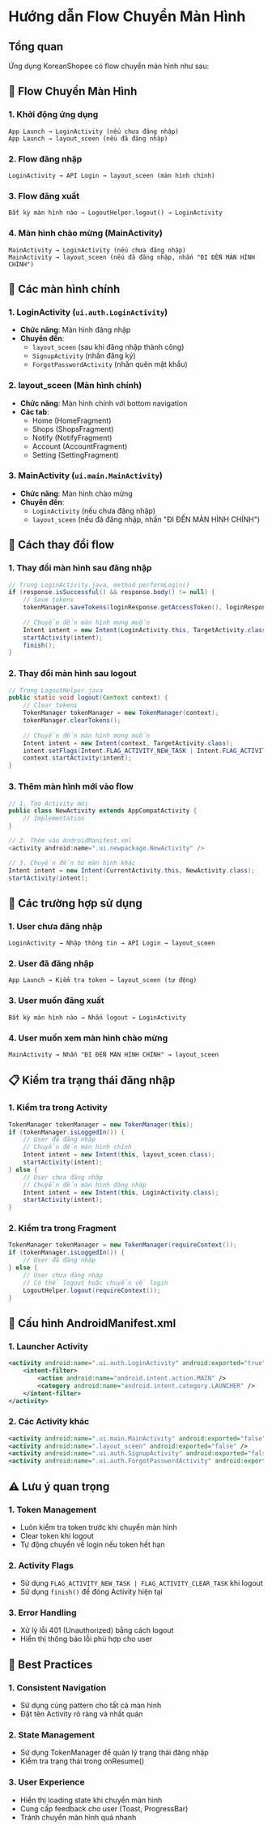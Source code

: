 # Hướng dẫn Flow Chuyển Màn Hình

## Tổng quan
Ứng dụng KoreanShopee có flow chuyển màn hình như sau:

## 🚀 Flow Chuyển Màn Hình

### 1. **Khởi động ứng dụng**
```
App Launch → LoginActivity (nếu chưa đăng nhập)
App Launch → layout_sceen (nếu đã đăng nhập)
```

### 2. **Flow đăng nhập**
```
LoginActivity → API Login → layout_sceen (màn hình chính)
```

### 3. **Flow đăng xuất**
```
Bất kỳ màn hình nào → LogoutHelper.logout() → LoginActivity
```

### 4. **Màn hình chào mừng (MainActivity)**
```
MainActivity → LoginActivity (nếu chưa đăng nhập)
MainActivity → layout_sceen (nếu đã đăng nhập, nhấn "ĐI ĐẾN MÀN HÌNH CHÍNH")
```

## 📱 Các màn hình chính

### 1. **LoginActivity** (`ui.auth.LoginActivity`)
- **Chức năng**: Màn hình đăng nhập
- **Chuyển đến**: 
  - `layout_sceen` (sau khi đăng nhập thành công)
  - `SignupActivity` (nhấn đăng ký)
  - `ForgotPasswordActivity` (nhấn quên mật khẩu)

### 2. **layout_sceen** (Màn hình chính)
- **Chức năng**: Màn hình chính với bottom navigation
- **Các tab**:
  - Home (HomeFragment)
  - Shops (ShopsFragment)
  - Notify (NotifyFragment)
  - Account (AccountFragment)
  - Setting (SettingFragment)

### 3. **MainActivity** (`ui.main.MainActivity`)
- **Chức năng**: Màn hình chào mừng
- **Chuyển đến**:
  - `LoginActivity` (nếu chưa đăng nhập)
  - `layout_sceen` (nếu đã đăng nhập, nhấn "ĐI ĐẾN MÀN HÌNH CHÍNH")

## 🔄 Cách thay đổi flow

### 1. **Thay đổi màn hình sau đăng nhập**
```java
// Trong LoginActivity.java, method performLogin()
if (response.isSuccessful() && response.body() != null) {
    // Save tokens
    tokenManager.saveTokens(loginResponse.getAccessToken(), loginResponse.getRefreshToken());
    
    // Chuyển đến màn hình mong muốn
    Intent intent = new Intent(LoginActivity.this, TargetActivity.class);
    startActivity(intent);
    finish();
}
```

### 2. **Thay đổi màn hình sau logout**
```java
// Trong LogoutHelper.java
public static void logout(Context context) {
    // Clear tokens
    TokenManager tokenManager = new TokenManager(context);
    tokenManager.clearTokens();
    
    // Chuyển đến màn hình mong muốn
    Intent intent = new Intent(context, TargetActivity.class);
    intent.setFlags(Intent.FLAG_ACTIVITY_NEW_TASK | Intent.FLAG_ACTIVITY_CLEAR_TASK);
    context.startActivity(intent);
}
```

### 3. **Thêm màn hình mới vào flow**
```java
// 1. Tạo Activity mới
public class NewActivity extends AppCompatActivity {
    // Implementation
}

// 2. Thêm vào AndroidManifest.xml
<activity android:name=".ui.newpackage.NewActivity" />

// 3. Chuyển đến từ màn hình khác
Intent intent = new Intent(CurrentActivity.this, NewActivity.class);
startActivity(intent);
```

## 🎯 Các trường hợp sử dụng

### 1. **User chưa đăng nhập**
```
LoginActivity → Nhập thông tin → API Login → layout_sceen
```

### 2. **User đã đăng nhập**
```
App Launch → Kiểm tra token → layout_sceen (tự động)
```

### 3. **User muốn đăng xuất**
```
Bất kỳ màn hình nào → Nhấn logout → LoginActivity
```

### 4. **User muốn xem màn hình chào mừng**
```
MainActivity → Nhấn "ĐI ĐẾN MÀN HÌNH CHÍNH" → layout_sceen
```

## 📋 Kiểm tra trạng thái đăng nhập

### 1. **Kiểm tra trong Activity**
```java
TokenManager tokenManager = new TokenManager(this);
if (tokenManager.isLoggedIn()) {
    // User đã đăng nhập
    // Chuyển đến màn hình chính
    Intent intent = new Intent(this, layout_sceen.class);
    startActivity(intent);
} else {
    // User chưa đăng nhập
    // Chuyển đến màn hình đăng nhập
    Intent intent = new Intent(this, LoginActivity.class);
    startActivity(intent);
}
```

### 2. **Kiểm tra trong Fragment**
```java
TokenManager tokenManager = new TokenManager(requireContext());
if (tokenManager.isLoggedIn()) {
    // User đã đăng nhập
} else {
    // User chưa đăng nhập
    // Có thể logout hoặc chuyển về login
    LogoutHelper.logout(requireContext());
}
```

## 🔧 Cấu hình AndroidManifest.xml

### 1. **Launcher Activity**
```xml
<activity android:name=".ui.auth.LoginActivity" android:exported="true">
    <intent-filter>
        <action android:name="android.intent.action.MAIN" />
        <category android:name="android.intent.category.LAUNCHER" />
    </intent-filter>
</activity>
```

### 2. **Các Activity khác**
```xml
<activity android:name=".ui.main.MainActivity" android:exported="false" />
<activity android:name=".layout_sceen" android:exported="false" />
<activity android:name=".ui.auth.SignupActivity" android:exported="false" />
<activity android:name=".ui.auth.ForgotPasswordActivity" android:exported="false" />
```

## ⚠️ Lưu ý quan trọng

### 1. **Token Management**
- Luôn kiểm tra token trước khi chuyển màn hình
- Clear token khi logout
- Tự động chuyển về login nếu token hết hạn

### 2. **Activity Flags**
- Sử dụng `FLAG_ACTIVITY_NEW_TASK | FLAG_ACTIVITY_CLEAR_TASK` khi logout
- Sử dụng `finish()` để đóng Activity hiện tại

### 3. **Error Handling**
- Xử lý lỗi 401 (Unauthorized) bằng cách logout
- Hiển thị thông báo lỗi phù hợp cho user

## 🚀 Best Practices

### 1. **Consistent Navigation**
- Sử dụng cùng pattern cho tất cả màn hình
- Đặt tên Activity rõ ràng và nhất quán

### 2. **State Management**
- Sử dụng TokenManager để quản lý trạng thái đăng nhập
- Kiểm tra trạng thái trong onResume()

### 3. **User Experience**
- Hiển thị loading state khi chuyển màn hình
- Cung cấp feedback cho user (Toast, ProgressBar)
- Tránh chuyển màn hình quá nhanh 